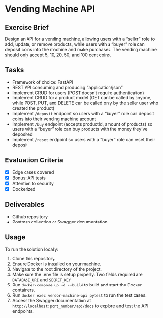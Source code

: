 # Vending Machine API

## Exercise Brief
Design an API for a vending machine, allowing users with a “seller” role to add, update, or remove products, while users with a “buyer” role can deposit coins into the machine and make purchases. The vending machine should only accept 5, 10, 20, 50, and 100 cent coins.

## Tasks
- Framework of choice: FastAPI
- REST API consuming and producing “application/json”
- Implement CRUD for users (POST doesn’t require authentication)
- Implement CRUD for a product model (GET can be called by anyone, while POST, PUT, and DELETE can be called only by the seller user who created the product)
- Implement `/deposit` endpoint so users with a “buyer” role can deposit coins into their vending machine account
- Implement `/buy` endpoint (accepts productId, amount of products) so users with a “buyer” role can buy products with the money they’ve deposited
- Implement `/reset` endpoint so users with a “buyer” role can reset their deposit

## Evaluation Criteria
- [x] Edge cases covered
- [X] Bonus: API tests
- [X] Attention to security
- [x] Dockerized

## Deliverables
- Github repository
- Postman collection or Swagger documentation

## Usage
To run the solution locally:
1. Clone this repository.
2. Ensure Docker is installed on your machine.
3. Navigate to the root directory of the project.
4. Make sure the .env file is setup properly. Two fields required are `DATABASE_URI` and `SECRET_KEY`
5. Run `docker-compose up -d --build` to build and start the Docker containers.
6. Run `docker exec vendor-machine-api pytest` to run the test cases. 
7. Access the Swagger documentation at `http://localhost:port_number/api/docs` to explore and test the API endpoints.
